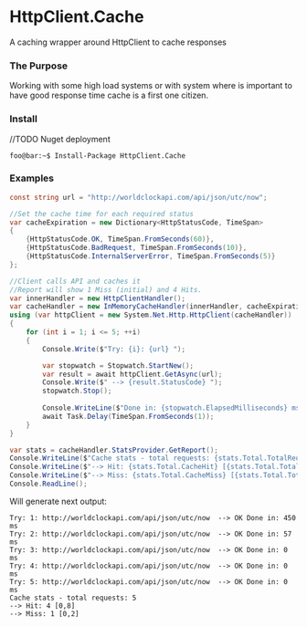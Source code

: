 # HttpClient.Cache

A caching wrapper around HttpClient to cache responses

### The Purpose

Working with some high load systems or with system where is important to have good response time
cache is a first one citizen.

### Install

//TODO Nuget deployment

```shell
foo@bar:~$ Install-Package HttpClient.Cache
```

### Examples

```csharp
const string url = "http://worldclockapi.com/api/json/utc/now";

//Set the cache time for each required status
var cacheExpiration = new Dictionary<HttpStatusCode, TimeSpan>
{
    {HttpStatusCode.OK, TimeSpan.FromSeconds(60)},
    {HttpStatusCode.BadRequest, TimeSpan.FromSeconds(10)},
    {HttpStatusCode.InternalServerError, TimeSpan.FromSeconds(5)}
};

//Client calls API and caches it
//Report will show 1 Miss (initial) and 4 Hits. 
var innerHandler = new HttpClientHandler();
var cacheHandler = new InMemoryCacheHandler(innerHandler, cacheExpiration);
using (var httpClient = new System.Net.Http.HttpClient(cacheHandler))
{
    for (int i = 1; i <= 5; ++i)
    {
        Console.Write($"Try: {i}: {url} ");

        var stopwatch = Stopwatch.StartNew();
        var result = await httpClient.GetAsync(url);
        Console.Write($" --> {result.StatusCode} ");
        stopwatch.Stop();
        
        Console.WriteLine($"Done in: {stopwatch.ElapsedMilliseconds} ms");
        await Task.Delay(TimeSpan.FromSeconds(1));
    }
}

var stats = cacheHandler.StatsProvider.GetReport();
Console.WriteLine($"Cache stats - total requests: {stats.Total.TotalRequests}");
Console.WriteLine($"--> Hit: {stats.Total.CacheHit} [{stats.Total.TotalHitsPercent}]");
Console.WriteLine($"--> Miss: {stats.Total.CacheMiss} [{stats.Total.TotalMissPercent}]");
Console.ReadLine();
```
Will generate next output:
```console
Try: 1: http://worldclockapi.com/api/json/utc/now  --> OK Done in: 450 ms
Try: 2: http://worldclockapi.com/api/json/utc/now  --> OK Done in: 57 ms
Try: 3: http://worldclockapi.com/api/json/utc/now  --> OK Done in: 0 ms
Try: 4: http://worldclockapi.com/api/json/utc/now  --> OK Done in: 0 ms
Try: 5: http://worldclockapi.com/api/json/utc/now  --> OK Done in: 0 ms
Cache stats - total requests: 5
--> Hit: 4 [0,8]
--> Miss: 1 [0,2]

```